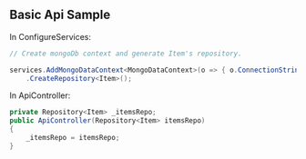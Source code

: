 ## Basic Api Sample

In ConfigureServices:
```c#
// Create mongoDb context and generate Item's repository.

services.AddMongoDataContext<MongoDataContext>(o => { o.ConnectionString = "MONGO_CONNECTION_STRING"; o.DatabaseName = "MONGO_DB_NAME"; })
	.CreateRepository<Item>();
```

In ApiController:
```c#
private Repository<Item> _itemsRepo;
public ApiController(Repository<Item> itemsRepo)
{
	_itemsRepo = itemsRepo;
}
```